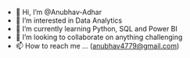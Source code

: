 - 👋 Hi, I’m @Anubhav-Adhar
- 👀 I’m interested in Data Analytics
- 🌱 I’m currently learning Python, SQL and Power BI
- 💞️ I’m looking to collaborate on anything challenging
- 📫 How to reach me ... (anubhav4779@gmail.com)

<!---
Anubhav-Adhar/Anubhav-Adhar is a ✨ special ✨ repository because its `README.md` (this file) appears on your GitHub profile.
You can click the Preview link to take a look at your changes.
--->
